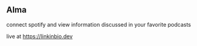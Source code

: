 ## Alma

connect spotify and view information discussed in your favorite podcasts

live at https://linkinbio.dev
